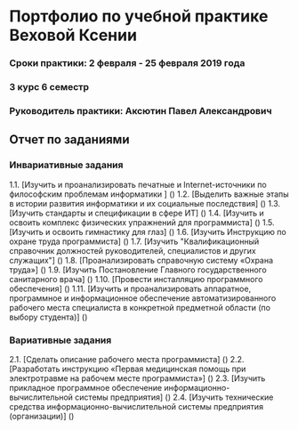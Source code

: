# Портфолио по учебной практике Веховой Ксении
### Сроки практики: 2 февраля - 25 февраля 2019 года
### 3 курс 6 семестр
### Руководитель практики: Аксютин Павел Александрович 


## Отчет по заданиями
### Инвариативные задания
1.1. [Изучить и проанализировать печатные и Internet-источники по философским проблемам информатики ]
() 
1.2. [Выделить важные этапы в истории развития информатики и их социальные последствия]
()
1.3. [Изучить стандарты и спецификации в сфере ИТ]
()
1.4. [Изучить и освоить комплекс физических упражнений для программиста]
()
1.5. [Изучить и освоить гимнастику для глаз]
()
1.6. [Изучить Инструкцию по охране труда программиста]
()
1.7. [Изучить "Квалификационный справочник должностей руководителей, специалистов и других служащих"]
()
1.8. [Проанализировать справочную систему «Охрана труда»]
()
1.9. [Изучить Постановление Главного государственного санитарного врача]
()
1.10. [Провести инсталляцию программного обеспечения]
()
1.11. [Изучить и проанализировать аппаратное, программное и информационное обеспечение 
автоматизированного рабочего места специалиста в конкретной предметной области (по выбору студента)]
()


### Вариативные задания

2.1. [Сделать описание рабочего места программиста]
()
2.2. [Разработать инструкцию «Первая медицинская помощь при электротравме на рабочем месте программиста»]
()
2.3. [Изучить прикладное программное обеспечение информационно-вычислительной системы предприятия]
()
2.4. [Изучить технические средства информационно-вычислительной системы предприятия (организации)]
()

